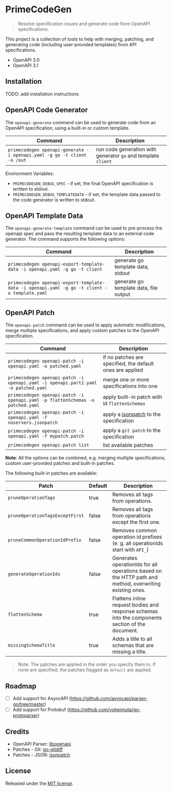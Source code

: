 # PrimeCodeGen

> Resolve specification issues and generate code from OpenAPI specifications.

This project is a collection of tools to help with merging, patching, and generating code (including user-provided templates) from API specifications.

- OpenAPI 3.0
- OpenAPI 3.1

## Installation

TODO: add installation instructions

## OpenAPI Code Generator

The `openapi-generate` command can be used to generate code from an OpenAPI specification, using a built-in or custom template.

| Command                                                                 | Description                                                   |
| ----------------------------------------------------------------------- | ------------------------------------------------------------- |
| `primecodegen openapi-generate -i openapi.yaml -g go -t client -o /out` | run code generation with generator `go` and template `client` |

Environment Variables:

- `PRIMECODEGEN_DEBUG_SPEC` - if set, the final OpenAPI specification is written to stdout.
- `PRIMECODEGEN_DEBUG_TEMPLATEDATA` - if set, the template data passed to the code generator is written to stdout.

## OpenAPI Template Data

The `openapi-generate-template` command can be used to pre-process the openapi spec and pass the resulting template data to an external code generator.
The command supports the following options:

| Command                                                                                      | Description                            |
| -------------------------------------------------------------------------------------------- | -------------------------------------- |
| `primecodegen openapi-export-template-data -i openapi.yaml -g go -t client`                  | generate go template data, stdout      |
| `primecodegen openapi-export-template-data -i openapi.yaml -g go -t client -o template.yaml` | generate go template data, file output |

## OpenAPI Patch

The `openapi-patch` command can be used to apply automatic modifications, merge multiple specifications, and apply custom patches to the OpenAPI specification.

| Command                                                                            | Description                                                      |
| ---------------------------------------------------------------------------------- | ---------------------------------------------------------------- |
| `primecodegen openapi-patch -i openapi.yaml -o patched.yaml`                       | if no patches are specified, the default ones are applied        |
| `primecodegen openapi-patch -i openapi.yaml -i openapi.part2.yaml -o patched.yaml` | merge one or more specifications into one                        |
| `primecodegen openapi-patch -i openapi.yaml -p flattenSchemas -o patched.yaml`     | apply built-in patch with id `flattenSchemas`                    |
| `primecodegen openapi-patch -i openapi.yaml -f noservers.jsonpatch`                | apply a [jsonpatch](https://jsonpatch.com/) to the specification |
| `primecodegen openapi-patch -i openapi.yaml -f mypatch.patch`                      | apply a `git patch` to the specification                         |
| `primecodegen openapi-patch list`                                                  | list available patches                                           |

**Note**: All the options can be combined, e.g. merging multiple specifications, custom user-provided patches and built-in patches.

The following built-in patches are available:

| Patch                           | Default | Description                                                                                             |
| ------------------------------- | ------- | ------------------------------------------------------------------------------------------------------- |
| `pruneOperationTags`            | true    | Removes all tags from operations.                                                                       |
| `pruneOperationTagsExceptFirst` | false   | Removes all tags from operations except the first one.                                                  |
| `pruneCommonOperationIdPrefix`  | false   | Removes common operation id prefixes (e. g. all operationIds start with `API_`)                         |
| `generateOperationIds`          | false   | Generates operationIds for all operations based on the HTTP path and method, overwriting existing ones. |
| `flattenSchema`                 | true    | Flattens inline request bodies and response schemas into the components section of the document.        |
| `missingSchemaTitle`            | true    | Adds a title to all schemas that are missing a title.                                                   |

> Note: The patches are applied in the order you specify them in. If none are specified, the patches flagged as `default` are applied.

## Roadmap

- [ ] Add support for AsyncAPI (https://github.com/asyncapi/parser-go/tree/master)
- [ ] Add support for Protobuf (https://github.com/yoheimuta/go-protoparser)

## Credits

- OpenAPI Parser: [libopenapi](https://github.com/pb33f/libopenapi)
- Patches - Git: [go-gitdiff](https://github.com/bluekeyes/go-gitdiff)
- Patches - JSON: [jsonpatch](https://github.com/evanphx/json-patch)

## License

Released under the [MIT license](./LICENSE).
